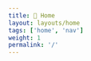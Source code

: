 ```yaml
---
title: 🏡 Home
layout: layouts/home
tags: ['home', 'nav']
weight: 1
permalink: '/'
---
```


<!-- 🏡 This is the home page.

You can add unique content here with Markdown (`./content/index.md`), or you can customize the chained homepage layout (`./_includes/layouts/home.11ty.js`). -->
